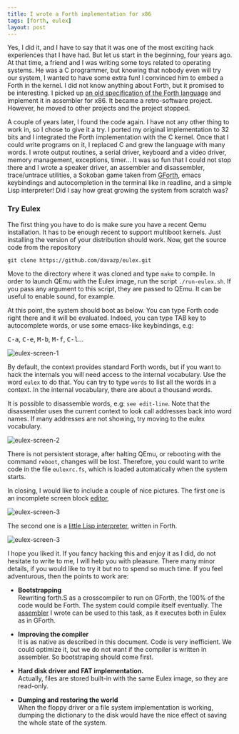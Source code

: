 ```yaml
---
title: I wrote a Forth implementation for x86
tags: [forth, eulex]
layout: post
---
```


Yes, I did it, and I have to say that it was one of the most exciting
hack experiences that I have had. But let us start in the beginning,
four years ago. At that time, a friend and I was writing some toys
related to operating systems. He was a C programmer, but knowing that
nobody even will try our system, I wanted to have some extra fun!  I
convinced him to embed a Forth in the kernel. I did not know anything
about Forth, but it promised to be interesting. I picked up
[an old specification of the Forth language](https://mywebspace.wisc.edu/lnmaurer/web/forth/Forth-79.pdf)
and implement it in assembler for x86. It became a retro-software
project. However, he moved to other projects and the project stopped.

A couple of years later, I found the code again. I have not any other
thing to work in, so I chose to give it a try. I ported my original
implementation to 32 bits and I integrated the Forth implementation
with the C kernel. Once that I could write programs on it, I replaced
C and grew the language with many words. I wrote output routines, a
serial driver, keyboard and a video driver, memory management,
exceptions, timer... It was so fun that I could not stop there and I
wrote a speaker driver, an assembler and disassembler, trace/untrace
utilities, a Sokoban game taken from
[GForth](http://www.gnu.org/software/gforth/), emacs keybindings and
autocompletion in the terminal like in readline, and a simple Lisp
interpreter! Did I say how great growing the system from scratch was?

### Try Eulex

The first thing you have to do is make sure you have a recent Qemu
installation. It has to be enough recent to support multiboot
kernels. Just installing the version of your distribution should
work. Now, get the source code from the repository

    git clone https://github.com/davazp/eulex.git

Move to the directory where it was cloned and type `make` to
compile. In order to launch QEmu with the Eulex image, run the script
`./run-eulex.sh`. If you pass any argument to this script, they are
passed to QEmu. It can be useful to enable sound, for example.

At this point, the system should boot as below. You can type Forth
code right there and it will be evaluated. Indeed, you can type TAB
key to autocomplete words, or use some emacs-like keybindings, e.g: 

<kbd>C-a</kbd>, <kbd>C-e</kbd>, <kbd>M-b</kbd>, <kbd>M-f</kbd>, <kbd>C-l</kbd>...

![eulex-screen-1](/img/eulex/1.png)

By default, the context provides standard Forth words, but if you want
to hack the internals you will need access to the internal
vocabulary. Use the word `eulex` to do that. You can try to type
`words` to list all the words in a context. In the internal
vocabulary, there are about a thousand words.

It is possible to disassemble words, e.g: `see edit-line`. Note that
the disassembler uses the current context to look call addresses back
into word names. If many addresses are not showing, try moving to the
eulex vocabulary.

![eulex-screen-2](/img/eulex/2.png)

There is not persistent storage, after halting QEmu, or rebooting with
the command `reboot`, changes will be lost. Therefore, you could want
to write code in the file `eulexrc.fs`, which is loaded automatically
when the system starts.

In closing, I would like to include a couple of nice pictures. The
first one is an incomplete screen block
[editor](https://github.com/davazp/eulex/blob/master/editor.fs),

![eulex-screen-3](/img/eulex/3.png)

The second one is a
[little Lisp interpreter](https://github.com/davazp/eulex/blob/master/lisp/lisp.fs),
written in Forth.

![eulex-screen-3](/img/eulex/4.png)

I hope you liked it. If you fancy hacking this and enjoy it as I did,
do not hesitate to write to me, I will help you with pleasure. There
many minor details, if you would like to try it but no to spend so
much time. If you feel adventurous, then the points to work are:

- **Bootstrapping**   
Rewriting forth.S as a crosscompiler to run on GForth, the 100% of the
code would be Forth. The system could compile itself eventually. The
[assembler](https://github.com/davazp/eulex/blob/master/assembler.fs)
I wrote can be used to this task, as it executes both in Eulex as in
GForth.

- **Improving the compiler**   
It is as native as described in this document. Code is very
inefficient. We could optimize it, but we do not want if the compiler
is written in assembler. So bootstraping should come first.

- **Hard disk driver and FAT implementation.**   
Actually, files are stored built-in with the same Eulex image, so they
are read-only.

- **Dumping and restoring the world**   
When the floppy driver or a file system implementation is working,
dumping the dictionary to the disk would have the nice effect ot
saving the whole state of the system.
